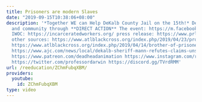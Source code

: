 ```yaml
---
title: Prisoners are modern Slaves
date: "2019-09-15T10:38:06+08:00"
description: '*Together WE can Help DeKalb County Jail on the 15th!* Demonstrate Solidarity
  and community through **DIRECT ACTION** The event: https://m.facebook.com/events/865164523835709/
  IWOC: https://incarceratedworkers.org/ press release: https://www.prlog.org/12768840-sheriff-mann-should-meet-with-prisoners-not-protesters.html
  other sources: https://www.atlblackcross.org/index.php/2019/04/23/protesters-demand-answers-about-dekalb-jail-abuses-at-county-commissioners-meeting/
  https://www.atlblackcross.org/index.php/2019/04/14/brother-of-prisoner-who-spoke-out-about-dekalb-jail-abuses-also-reports-abuses/
  https://www.ajc.com/news/local/dekalb-sheriff-mann-refutes-claims-unsafe-dirty-jail/aMEDO6wpv8IlF0LCj27urO/
  https://www.patreon.com/deadheadanimation https://www.instagram.com/re_education.official/?hl=en
  https://twitter.com/professordarwin https://discord.gg/TVrdRMM'
url: /reeducation/ZChmFubqXBM/
providers:
  youtube:
    id: ZChmFubqXBM
type: video
---
```

